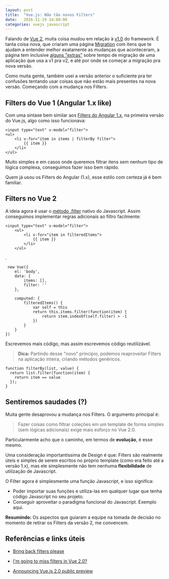 ```yaml
---
layout: post
title:  "Vue.js: Não tão novos Filters"
date:   2016-11-19 14:00:00
categories: vuejs javascript
---
```


Falando de  [Vue 2](https://vuejs.org/v2/guide/), muita coisa mudou em relação à [v1.0](http://v1.vuejs.org/guide/) do framework. É tanta coisa nova, que criaram uma página [Migration](https://vuejs.org/v2/guide/migration.html) com itens que te ajudam a entender melhor exatamente as mudanças que aconteceram, a página tem inclusive [alguns "extras"](https://vuejs.org/v2/guide/migration.html#FAQ) sobre tempo de migração de uma aplicação que usa a v1 pra v2, e até por onde se começar a migração pra nova versão.
 
 Como muita gente, também usei a versão anterior o suficiente pra ter confusões tentando usar coisas que não estão mais presentes na nova versão. Começando com a mudança nos Filters.


Filters do Vue 1 (Angular 1.x like)
-------------
Com uma sintaxe bem similar aos [Filters do Angular 1.x](https://docs.angularjs.org/api/ng/filter/filter), na primeira versão do Vue.js, algo como isso funcionava:

    <input type="text" v-model="filter">
	<ul>
	    <li v-for="item in items | filterBy filter">
		    {{ item }}
		</li>
	</ul>
	
Muito simples e em casos onde queremos filtrar itens sem nenhum tipo de lógica complexa, conseguimos fazer isso bem rápido.

Quem já usou os Filters do Angular (1.x), esse estilo com certeza já é bem familiar.


Filters no Vue 2
-------------------

A ideia agora é usar o [método .filter](https://developer.mozilla.org/pt-BR/docs/Web/JavaScript/Reference/Global_Objects/Array/filtro) nativo do Javascript. Assim conseguimos implementar regras adicionais ao filtro facilmente:

    <input type="text" v-model="filter">
		<ul>
		    <li v-for="item in filteredItems">
			    {{ item }}
			</li>
		</ul>
   
.
 

     new Vue({
        el: 'body',
        data: {
            items: [],
            filter: ''
        },
    
        computed: {
            filteredItems() {
                var self = this
                return this.items.filter(function(item) {
                    return item.indexOf(self.filter) > -1
                })
            }
        }
    })

Escrevemos mais código, mas assim escrevemos código reutilizável.

> **Dica:** Partindo desse "novo" princípio, podemos reaproveitar Filters na aplicação inteira, criando métodos genéricos.

    function filterBy(list, value) {
      return list.filter(function(item) {
        return item == value
      });
    }
    

Sentiremos saudades (?)
-------------
 Muita gente desaprovou a mudança nos Filters. O argumento principal é: 
 > Fazer coisas como filtrar coleções em um template de forma simples (sem lógicas adicionais) exige mais esforço no Vue 2.0.
 
 Particularmente acho que o caminho, em termos de **evolução**, é esse mesmo. 

Uma consideração importantíssima de Design é que: Filters são realmente úteis e simples de serem escritos no próprio template (como era feito até a versão 1.x), mas ele simplesmente não tem nenhuma **flexibilidade** de utilização de Javascript.

O Filter agora é simplesmente uma função Javascript, e isso significa:

- Poder importar suas funções e utiliza-las em qualquer lugar que tenha código Javascript no seu projeto.
- Conseguir aproveitar o paradigma funcional do Javascript. Exemplo aqui.

**Resumindo:** Os aspectos que guiaram a equipe na tomada de decisão no momento de retirar os Filters da versão 2, me convencem.

Referências e links úteis
-------------
- [Bring back filters please](https://github.com/vuejs/vue/issues/2756)

- [I'm going to miss filters in Vue 2.0?](https://forum-archive.vuejs.org/topic/3896/i-m-going-to-miss-filters-in-vue-2-0/2)

- [Announcing Vue.js 2.0 public preview](https://forum-archive.vuejs.org/topic/3891/announcing-vue-js-2-0-public-preview)
